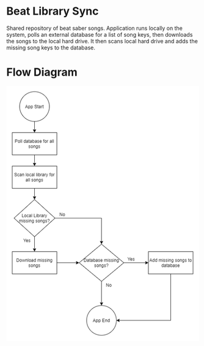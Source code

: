 # Beat Library Sync
Shared repository of beat saber songs. Application runs locally on the system, polls an external database for a list of song keys, then downloads the songs to the local hard drive. It then scans local hard drive and adds the missing song keys to the database.

# Flow Diagram
![flow](docs/beansaber_flow.png)
